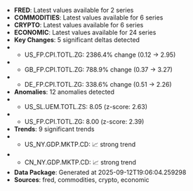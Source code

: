 - **FRED**: Latest values available for 2 series
- **COMMODITIES**: Latest values available for 6 series
- **CRYPTO**: Latest values available for 6 series
- **ECONOMIC**: Latest values available for 24 series
- **Key Changes**: 5 significant deltas detected
-   - US_FP.CPI.TOTL.ZG: 2386.4% change (0.12 -> 2.95)
-   - GB_FP.CPI.TOTL.ZG: 788.9% change (0.37 -> 3.27)
-   - DE_FP.CPI.TOTL.ZG: 338.6% change (0.51 -> 2.26)
- **Anomalies**: 12 anomalies detected
-   - US_SL.UEM.TOTL.ZS: 8.05 (z-score: 2.63)
-   - US_FP.CPI.TOTL.ZG: 8.00 (z-score: 2.39)
- **Trends**: 9 significant trends
-   - US_NY.GDP.MKTP.CD: 📈 strong trend
-   - CN_NY.GDP.MKTP.CD: 📈 strong trend
- **Data Package**: Generated at 2025-09-12T19:06:04.259298
- **Sources**: fred, commodities, crypto, economic